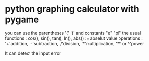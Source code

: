 # python graphing calculator with pygame

you can use the parentheses '(' ')' and constants "e" "pi" 
the usual functions : cos(), sin(), tan(), ln(), abs() := abselut value
operations : '+'addition, '-'subtraction, '/'division, '*'multiplication, '** or ^'power

It can detect the input error
